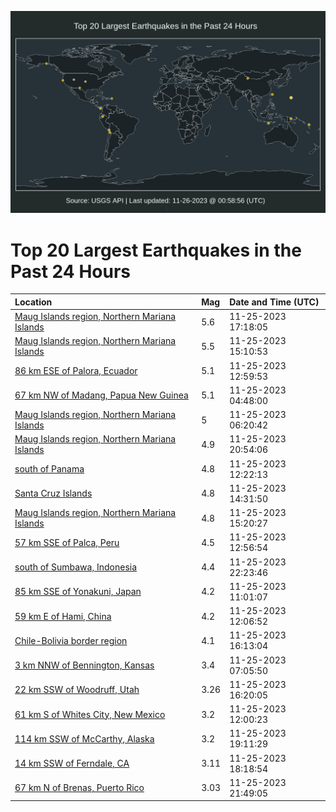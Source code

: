 ![Map](./map.png)

# Top 20 Largest Earthquakes in the Past 24 Hours

| Location | Mag | Date and Time (UTC) |
|:---|:---|:---|
| [Maug Islands region, Northern Mariana Islands](https://earthquake.usgs.gov/earthquakes/eventpage/us6000lqqc) | 5.6 | 11-25-2023 17:18:05 |
| [Maug Islands region, Northern Mariana Islands](https://earthquake.usgs.gov/earthquakes/eventpage/us6000lqpw) | 5.5 | 11-25-2023 15:10:53 |
| [86 km ESE of Palora, Ecuador](https://earthquake.usgs.gov/earthquakes/eventpage/us6000lqpg) | 5.1 | 11-25-2023 12:59:53 |
| [67 km NW of Madang, Papua New Guinea](https://earthquake.usgs.gov/earthquakes/eventpage/us6000lqmd) | 5.1 | 11-25-2023 04:48:00 |
| [Maug Islands region, Northern Mariana Islands](https://earthquake.usgs.gov/earthquakes/eventpage/us6000lqmy) | 5 | 11-25-2023 06:20:42 |
| [Maug Islands region, Northern Mariana Islands](https://earthquake.usgs.gov/earthquakes/eventpage/us6000lqrh) | 4.9 | 11-25-2023 20:54:06 |
| [south of Panama](https://earthquake.usgs.gov/earthquakes/eventpage/us6000lqp7) | 4.8 | 11-25-2023 12:22:13 |
| [Santa Cruz Islands](https://earthquake.usgs.gov/earthquakes/eventpage/us6000lqpu) | 4.8 | 11-25-2023 14:31:50 |
| [Maug Islands region, Northern Mariana Islands](https://earthquake.usgs.gov/earthquakes/eventpage/us6000lqpy) | 4.8 | 11-25-2023 15:20:27 |
| [57 km SSE of Palca, Peru](https://earthquake.usgs.gov/earthquakes/eventpage/us6000lqpf) | 4.5 | 11-25-2023 12:56:54 |
| [south of Sumbawa, Indonesia](https://earthquake.usgs.gov/earthquakes/eventpage/us6000lqrz) | 4.4 | 11-25-2023 22:23:46 |
| [85 km SSE of Yonakuni, Japan](https://earthquake.usgs.gov/earthquakes/eventpage/us6000lqnz) | 4.2 | 11-25-2023 11:01:07 |
| [59 km E of Hami, China](https://earthquake.usgs.gov/earthquakes/eventpage/us6000lqp6) | 4.2 | 11-25-2023 12:06:52 |
| [Chile-Bolivia border region](https://earthquake.usgs.gov/earthquakes/eventpage/us6000lqq5) | 4.1 | 11-25-2023 16:13:04 |
| [3 km NNW of Bennington, Kansas](https://earthquake.usgs.gov/earthquakes/eventpage/us6000lqn6) | 3.4 | 11-25-2023 07:05:50 |
| [22 km SSW of Woodruff, Utah](https://earthquake.usgs.gov/earthquakes/eventpage/uu60555092) | 3.26 | 11-25-2023 16:20:05 |
| [61 km S of Whites City, New Mexico](https://earthquake.usgs.gov/earthquakes/eventpage/tx2023xceu) | 3.2 | 11-25-2023 12:00:23 |
| [114 km SSW of McCarthy, Alaska](https://earthquake.usgs.gov/earthquakes/eventpage/ak023f4f6u3w) | 3.2 | 11-25-2023 19:11:29 |
| [14 km SSW of Ferndale, CA](https://earthquake.usgs.gov/earthquakes/eventpage/nc73967296) | 3.11 | 11-25-2023 18:18:54 |
| [67 km N of Brenas, Puerto Rico](https://earthquake.usgs.gov/earthquakes/eventpage/pr71432188) | 3.03 | 11-25-2023 21:49:05 |
